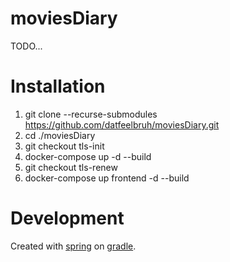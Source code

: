 # moviesDiary
TODO...

# Installation
1. git clone --recurse-submodules https://github.com/datfeelbruh/moviesDiary.git
2. cd ./moviesDiary
3. git checkout tls-init
4. docker-compose up -d --build
5. git checkout tls-renew
6. docker-compose up frontend -d --build

# Development
Created with [spring](https://spring.io/) on [gradle](https://gradle.org/).
